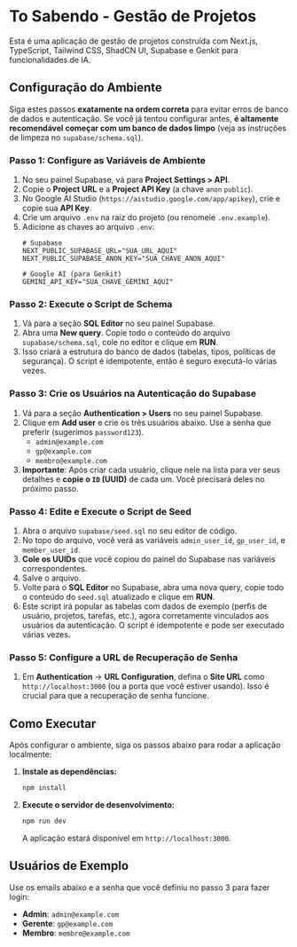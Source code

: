 # To Sabendo - Gestão de Projetos

Esta é uma aplicação de gestão de projetos construída com Next.js, TypeScript, Tailwind CSS, ShadCN UI, Supabase e Genkit para funcionalidades de IA.

## Configuração do Ambiente

Siga estes passos **exatamente na ordem correta** para evitar erros de banco de dados e autenticação. Se você já tentou configurar antes, **é altamente recomendável começar com um banco de dados limpo** (veja as instruções de limpeza no `supabase/schema.sql`).

### Passo 1: Configure as Variáveis de Ambiente

1.  No seu painel Supabase, vá para **Project Settings > API**.
2.  Copie o **Project URL** e a **Project API Key** (a chave `anon` `public`).
3.  No Google AI Studio (`https://aistudio.google.com/app/apikey`), crie e copie sua **API Key**.
4.  Crie um arquivo `.env` na raiz do projeto (ou renomeie `.env.example`).
5.  Adicione as chaves ao arquivo `.env`:
    ```
    # Supabase
    NEXT_PUBLIC_SUPABASE_URL="SUA_URL_AQUI"
    NEXT_PUBLIC_SUPABASE_ANON_KEY="SUA_CHAVE_ANON_AQUI"

    # Google AI (para Genkit)
    GEMINI_API_KEY="SUA_CHAVE_GEMINI_AQUI"
    ```

### Passo 2: Execute o Script de Schema

1.  Vá para a seção **SQL Editor** no seu painel Supabase.
2.  Abra uma **New query**. Copie todo o conteúdo do arquivo `supabase/schema.sql`, cole no editor e clique em **RUN**.
3.  Isso criará a estrutura do banco de dados (tabelas, tipos, políticas de segurança). O script é idempotente, então é seguro executá-lo várias vezes.

### Passo 3: Crie os Usuários na Autenticação do Supabase

1.  Vá para a seção **Authentication > Users** no seu painel Supabase.
2.  Clique em **Add user** e crie os três usuários abaixo. Use a senha que preferir (sugerimos `password123`).
    *   `admin@example.com`
    *   `gp@example.com`
    *   `membro@example.com`
3.  **Importante**: Após criar cada usuário, clique nele na lista para ver seus detalhes e **copie o `ID` (UUID)** de cada um. Você precisará deles no próximo passo.

### Passo 4: Edite e Execute o Script de Seed

1.  Abra o arquivo `supabase/seed.sql` no seu editor de código.
2.  No topo do arquivo, você verá as variáveis `admin_user_id`, `gp_user_id`, e `member_user_id`.
3.  **Cole os UUIDs** que você copiou do painel do Supabase nas variáveis correspondentes.
4.  Salve o arquivo.
5.  Volte para o **SQL Editor** no Supabase, abra uma nova query, copie todo o conteúdo do `seed.sql` atualizado e clique em **RUN**.
6.  Este script irá popular as tabelas com dados de exemplo (perfis de usuário, projetos, tarefas, etc.), agora corretamente vinculados aos usuários da autenticação. O script é idempotente e pode ser executado várias vezes.

### Passo 5: Configure a URL de Recuperação de Senha

1.  Em **Authentication** -> **URL Configuration**, defina o **Site URL** como `http://localhost:3000` (ou a porta que você estiver usando). Isso é crucial para que a recuperação de senha funcione.

## Como Executar

Após configurar o ambiente, siga os passos abaixo para rodar a aplicação localmente:

1.  **Instale as dependências:**
    ```bash
    npm install
    ```

2.  **Execute o servidor de desenvolvimento:**
    ```bash
    npm run dev
    ```

    A aplicação estará disponível em `http://localhost:3000`.

## Usuários de Exemplo

Use os emails abaixo e a senha que você definiu no passo 3 para fazer login:

-   **Admin**: `admin@example.com`
-   **Gerente**: `gp@example.com`
-   **Membro**: `membro@example.com`
